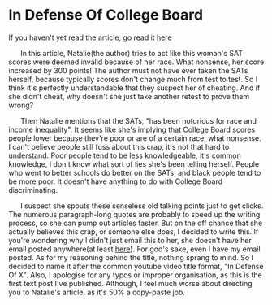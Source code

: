 In Defense Of College Board
===========================


If you haven't yet read the article, go read it [here](www.theroot.com/college-board-under-fire-for-deciding-black-student-did-1831469686)

&nbsp;&nbsp;&nbsp;&nbsp;&nbsp;&nbsp;In this article, Natalie(the author) tries to act like this woman's SAT scores were deemed invalid because of her race. What nonsense, her score increased by 300 points! The author must not have ever taken the SATs herself, because typically scores don't change much from test to test. So I think it's perfectly understandable that they suspect her of cheating. And if she didn't cheat, why doesn't she just take another retest to prove them wrong?

&nbsp;&nbsp;&nbsp;&nbsp;&nbsp;&nbsp;Then Natalie mentions that the SATs, "has been notorious for race and income inequality". It seems like she's implying that College Board scores people lower because they're poor or are of a certain race, what nonsense. I can't believe people still fuss about this crap, it's not that hard to understand. Poor people tend to be less knowledgeable, it's common knowledge, I don't know what sort of lies she's been telling herself. People who went to better schools do better on the SATs, and black people tend to be more poor. It doesn't have anything to do with College Board discriminating.

&nbsp;&nbsp;&nbsp;&nbsp;&nbsp;&nbsp;I suspect she spouts these senseless old talking points just to get clicks. The numerous paragraph-long quotes are probably to speed up the writing process, so she can pump out articles faster. But on the off chance that she actually believes this crap, or someone else does, I decided to write this. If you're wondering why I didn't just email this to her, she doesn't have her email posted anywhere(at least [here](www.kinja.com/natdegraff)). For god's sake, even I have my email posted. As for my reasoning behind the title, nothing sprang to mind. So I decided to name it after the common youtube video title format, "In Defense Of X". Also, I apologise for any typos or improper organisation, as this is the first text post I've published. Although, I feel much worse about directing you to Natalie's article, as it's 50% a copy-paste job.
